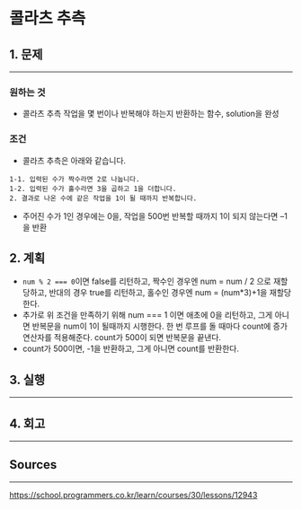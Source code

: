 # 콜라츠 추측

## 1. 문제
***
### 원하는 것
* 콜라츠 추측 작업을 몇 번이나 반복해야 하는지 반환하는 함수, solution을 완성

### 조건
* 콜라츠 추측은 아래와 같습니다.
```
1-1. 입력된 수가 짝수라면 2로 나눕니다. 
1-2. 입력된 수가 홀수라면 3을 곱하고 1을 더합니다. 
2. 결과로 나온 수에 같은 작업을 1이 될 때까지 반복합니다. 
```
* 주어진 수가 1인 경우에는 0을, 작업을 500번 반복할 때까지 1이 되지 않는다면 –1을 반환

## 2. 계획
* `num % 2 === 0`이면 false를 리턴하고, 짝수인 경우엔 num = num / 2 으로 재할당하고, 반대의 경우 true를 리턴하고, 홀수인 경우엔 num = (num*3)+1을 재할당한다.
* 추가로 위 조건을 만족하기 위해 num === 1 이면 애초에 0을 리턴하고, 그게 아니면 반복문을 num이 1이 될때까지 시행한다. 한 번 루프를 돌 때마다 count에 증가 연산자를 적용해준다. count가 500이 되면 반복문을 끝낸다.
* count가 500이면, -1을 반환하고, 그게 아니면 count를 반환한다.

## 3. 실행
***
## 4. 회고
***

## Sources
***
https://school.programmers.co.kr/learn/courses/30/lessons/12943
